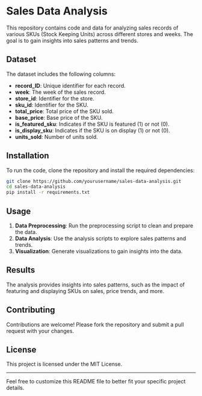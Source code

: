 # Sales Data Analysis

This repository contains code and data for analyzing sales records of various SKUs (Stock Keeping Units) across different stores and weeks. The goal is to gain insights into sales patterns and trends.

## Dataset

The dataset includes the following columns:

- **record_ID**: Unique identifier for each record.
- **week**: The week of the sales record.
- **store_id**: Identifier for the store.
- **sku_id**: Identifier for the SKU.
- **total_price**: Total price of the SKU sold.
- **base_price**: Base price of the SKU.
- **is_featured_sku**: Indicates if the SKU is featured (1) or not (0).
- **is_display_sku**: Indicates if the SKU is on display (1) or not (0).
- **units_sold**: Number of units sold.

## Installation

To run the code, clone the repository and install the required dependencies:

```bash
git clone https://github.com/yourusername/sales-data-analysis.git
cd sales-data-analysis
pip install -r requirements.txt
```

## Usage

1. **Data Preprocessing**: Run the preprocessing script to clean and prepare the data.
2. **Data Analysis**: Use the analysis scripts to explore sales patterns and trends.
3. **Visualization**: Generate visualizations to gain insights into the data.

## Results

The analysis provides insights into sales patterns, such as the impact of featuring and displaying SKUs on sales, price trends, and more.

## Contributing

Contributions are welcome! Please fork the repository and submit a pull request with your changes.

## License

This project is licensed under the MIT License.

---

Feel free to customize this README file to better fit your specific project details.

